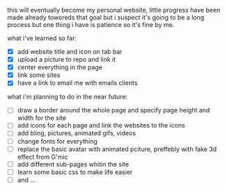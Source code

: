 this will eventually become my personal website, little progress have been made already toworeds that goal but i suspect it's going to be a long process but one thing i have is patience so it's fine by me.

what i've learned so far:
- [x] add website title and icon on tab bar
- [x] upload a picture to repo and link it 
- [x] center everything in the page
- [x] link some sites
- [x] have a link to email me with emails clients

what i'm planning to do in the near future:
- [ ] draw a border around the whole page and specify page height and width for the site
- [ ] add icons for each page and link the websites to the icons
- [ ] add bling, pictures, animated gifs, videos
- [ ] change fonts for everything
- [ ] replace the basic avatar with animated pciture, preffebly with fake 3d effect from G'mic
- [ ] add different sub-pages whitin the site
- [ ] learn some basic css to make life easier
- [ ] and ...
